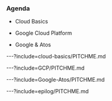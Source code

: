 ### Agenda

- Cloud Basics

- Google Cloud Platform

- Google & Atos

---?include=cloud-basics/PITCHME.md

---?include=GCP/PITCHME.md

---?include=Google-Atos/PITCHME.md

---?include=epilog/PITCHME.md

